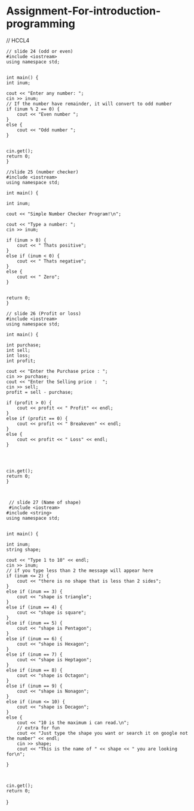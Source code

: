 # Assignment-For-introduction-programming
// HCCL4


	// slide 24 (odd or even)
	#include <iostream>
	using namespace std;


	int main() {
	int inum;

	cout << "Enter any number: ";
	cin >> inum;
	// If the number have remainder, it will convert to odd number
	if (inum % 2 == 0) {
		cout << "Even number ";
	}
	else {
		cout << "Odd number ";
	}


	cin.get();
	return 0;
	}
  
  	//slide 25 (number checker)
	#include <iostream>
	using namespace std;

	int main() {

	int inum;
	
	cout << "Simple Number Checker Program!\n";

	cout << "Type a number: ";
	cin >> inum;

	if (inum > 0) {
		cout << " Thats positive";
	}
	else if (inum < 0) {
		cout << " Thats negative";
	}
	else {
		cout << " Zero";
	}


	return 0;
	}
	
	// slide 26 (Profit or loss)
 	#include <iostream>
	using namespace std;

	int main() {

	int purchase;
	int sell;
	int loss;
	int profit;

	cout << "Enter the Purchase price : ";
	cin >> purchase;
	cout << "Enter the Selling price :  ";
	cin >> sell;
	profit = sell - purchase;

	if (profit > 0) {
		cout << profit << " Profit" << endl;
	}
	else if (profit == 0) {
		cout << profit << " Breakeven" << endl;
	}
	else {
		cout << profit << " Loss" << endl;
	}




	cin.get();
	return 0;
	} 
                              
                                                         
                                                         
	 // slide 27 (Name of shape)
	 #include <iostream>
	#include <string>
	using namespace std;


	int main() {

	int inum;
	string shape;

	cout << "Type 1 to 10" << endl;
	cin >> inum;
	// if you type less than 2 the message will appear here
	if (inum <= 2) {
		cout << "there is no shape that is less than 2 sides";
	}
	else if (inum == 3) {
		cout << "shape is triangle";
	}
	else if (inum == 4) {
		cout << "shape is square";
	}
	else if (inum == 5) {
		cout << "shape is Pentagon";
	}
	else if (inum == 6) {
		cout << "shape is Hexagon";
	}
	else if (inum == 7) {
		cout << "shape is Heptagon";
	}
	else if (inum == 8) {
		cout << "shape is Octagon";
	}
	else if (inum == 9) {
		cout << "shape is Nonagon";
	}
	else if (inum <= 10) {
		cout << "shape is Decagon";
	}
	else {
		cout << "10 is the maximum i can read.\n";
		// extra for fun
		cout << "Just type the shape you want or search it on google not the number" << endl;
		cin >> shape;
		cout << "This is the name of " << shape << " you are looking for\n";
	
	}



	cin.get();
	return 0;
}
